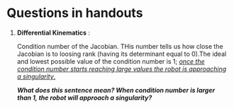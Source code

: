 # Questions in handouts

1. **Differential Kinematics** :

    Condition number of the Jacobian. THis number tells us how close the Jacobian is to loosing rank (having its determinant equal to 0).The ideal and lowest possible value of the condition number is 1; <ins>*once the condition number starts reaching large values the robot is approaching a singularity*.</ins>

    ***What does this sentence mean? When condition number is larger than 1, the robot will approach a singularity?***
